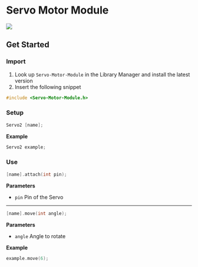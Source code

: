 # Servo Motor Module

[![](https://img.shields.io/badge/Available_in_the_Arduino_Library_Manager-2ea44f)](https://www.arduino.cc/reference/en/libraries/engine-control/)

## Get Started

### Import

1. Look up `Servo-Motor-Module` in the Library Manager and install the latest version
2. Insert the following snippet
 
```ino
#include <Servo-Motor-Module.h>
```

### Setup

```ino
Servo2 [name];
```

**Example**
```ino
Servo2 example;
```

### Use

```ino
[name].attach(int pin);
```

**Parameters**
* `pin` Pin of the Servo

---

```ino
[name].move(int angle);
```

**Parameters**
* `angle` Angle to rotate

**Example**
```ino
example.move(6);
```

